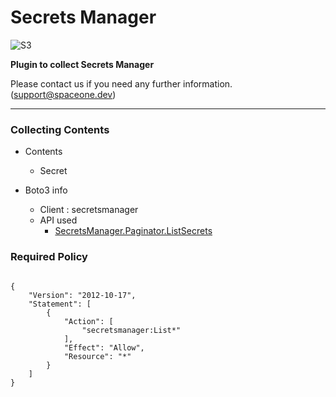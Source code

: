 # Secrets Manager

![S3](https://spaceone-custom-assets.s3.ap-northeast-2.amazonaws.com/console-assets/icons/cloud-services/aws/AWS-Secrets-Manager.svg)

**Plugin to collect Secrets Manager**

Please contact us if you need any further information. (<support@spaceone.dev>)

---

### Collecting Contents

- Contents
  - Secret
  
- Boto3 info
  - Client : secretsmanager
  - API used
    - [SecretsManager.Paginator.ListSecrets](https://boto3.amazonaws.com/v1/documentation/api/latest/reference/services/secretsmanager.html#SecretsManager.Paginator.ListSecrets)

### Required Policy
  
<pre>
<code>
{
    "Version": "2012-10-17",
    "Statement": [
        {
            "Action": [
                "secretsmanager:List*"
            ],
            "Effect": "Allow",
            "Resource": "*"
        }
    ]
}
</code>
</pre>